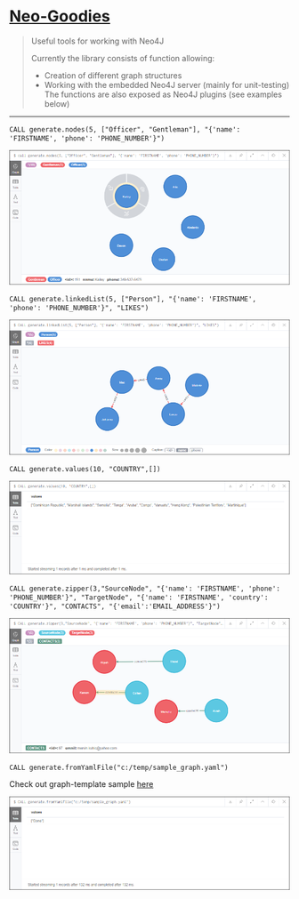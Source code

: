 # <u>Neo-Goodies</u>

> Useful tools for working with Neo4J  
>    
> Currently the library consists of function allowing:  
>* Creation of different graph structures
>* Working with the embedded Neo4J server (mainly for unit-testing)    
The functions are also exposed as Neo4J plugins (see examples below)
---
```
CALL generate.nodes(5, ["Officer", "Gentleman"], "{'name': 'FIRSTNAME', 'phone': 'PHONE_NUMBER'}")
```
![alt text](images/generate_nodes_plugin_call.png "generate.nodes function")
```
CALL generate.linkedList(5, ["Person"], "{'name': 'FIRSTNAME', 'phone': 'PHONE_NUMBER'}", "LIKES")
```
![alt text](images/generate_linkedlist_plugin_call.png "generate.linkedList function")
```
CALL generate.values(10, "COUNTRY",[])
```
![alt text](images/generate_values_plugin_call.png "generate.values function")
```
CALL generate.zipper(3,"SourceNode", "{'name': 'FIRSTNAME', 'phone': 'PHONE_NUMBER'}", "TargetNode", "{'name': 'FIRSTNAME', 'country': 'COUNTRY'}", "CONTACTS", "{'email':'EMAIL_ADDRESS'}")
```
![alt text](images/generate_zip_plugin_call.png "generate.zipper function")
```
CALL generate.fromYamlFile("c:/temp/sample_graph.yaml")
```
Check out graph-template sample [here](graph_samples/sample_graph.yaml)  

![alt text](images/generate_yaml_plugin_call.png "generate.fromYamlFile function")